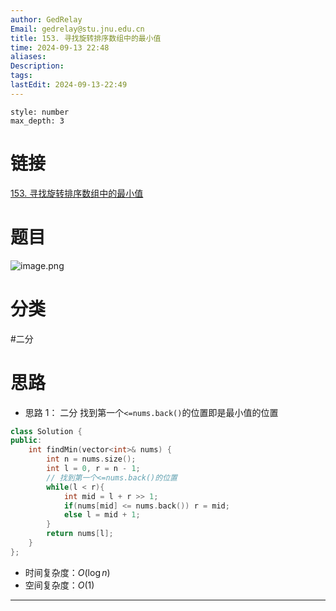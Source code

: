 ```yaml
---
author: GedRelay
Email: gedrelay@stu.jnu.edu.cn
title: 153. 寻找旋转排序数组中的最小值
time: 2024-09-13 22:48
aliases: 
Description: 
tags: 
lastEdit: 2024-09-13-22:49
---
```


```toc
style: number
max_depth: 3
```

# 链接
[153. 寻找旋转排序数组中的最小值](https://leetcode.cn/problems/find-minimum-in-rotated-sorted-array/) 

# 题目
![image.png](https://ged-pic-bed.oss-cn-guangzhou.aliyuncs.com/img/202409132248894.png)


# 分类
#二分 

# 思路
- 思路 1：
二分
找到第一个`<=nums.back()`的位置即是最小值的位置


```cpp
class Solution {
public:
    int findMin(vector<int>& nums) {
        int n = nums.size();
        int l = 0, r = n - 1;
        // 找到第一个<=nums.back()的位置
        while(l < r){
            int mid = l + r >> 1;
            if(nums[mid] <= nums.back()) r = mid;
            else l = mid + 1;
        }
        return nums[l];
    }
};
```


- 时间复杂度：${O\left( \log n \right)  }$ 
- 空间复杂度：${O\left( 1 \right)  }$ 


---


